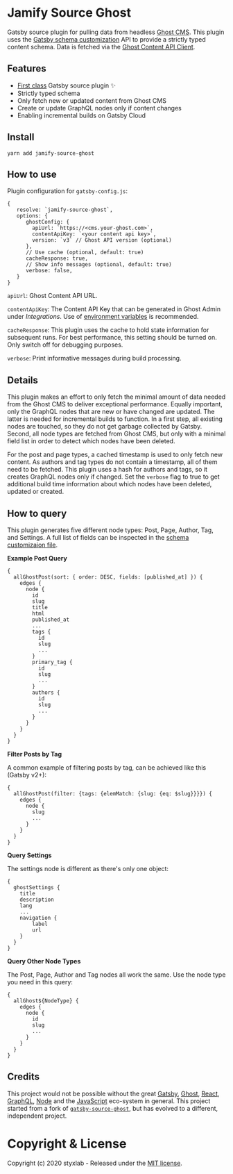 # Jamify Source Ghost

Gatsby source plugin for pulling data from headless [Ghost CMS](https://ghost.org/changelog/jamstack/). This plugin uses the [Gatsby schema customization](https://www.gatsbyjs.org/docs/schema-customization/) API to provide a strictly typed content schema. Data is fetched
via the [Ghost Content API Client](https://ghost.org/docs/api/v3/javascript/content/).

## Features

- [First class](https://www.gatsbyjs.com/docs/integration-guide/source-plugin/) Gatsby source plugin ✨
- Strictly typed schema
- Only fetch new or updated content from Ghost CMS
- Create or update GraphQL nodes only if content changes
- Enabling incremental builds on Gatsby Cloud

## Install

`yarn add jamify-source-ghost`

## How to use

Plugin configuration for `gatsby-config.js`:

```
{
   resolve: `jamify-source-ghost`,
   options: {
      ghostConfig: {
        apiUrl: `https://<cms.your-ghost.com>`,
        contentApiKey: `<your content api key>`,
        version: `v3` // Ghost API version (optional)
      },
      // Use cache (optional, default: true)
      cacheResponse: true, 
      // Show info messages (optional, default: true)
      verbose: false,
   }
}
```

`apiUrl`: Ghost Content API URL.

`contentApiKey`: The Content API Key that can be generated in Ghost Admin under *Integrations*. Use of [environment variables](https://www.gatsbyjs.org/docs/environment-variables/) is recommended.

`cacheResponse`: This plugin uses the cache to hold state information for subsequent runs. For best performance, this setting should be turned on. Only switch off for debugging purposes.

`verbose`: Print informative messages during build processing.

## Details

This plugin makes an effort to only fetch the minimal amount of data needed from the Ghost CMS to deliver exceptional performance. Equally important, only the GraphQL nodes that are new or have changed are updated. The latter is needed for incremental builds to function. In a first step, all existing nodes are touched, so they do not get garbage collected by Gatsby. Second, all node types are fetched from Ghost CMS, but only with a minimal field list in order to detect which nodes have been deleted. 

For the post and page types, a cached timestamp is used to only fetch new content. As authors and tag types do not contain a timestamp, all of them need to be fetched. This plugin uses a hash for authors and tags, so it creates GraphQL nodes only if changed. Set the `verbose` flag to true to get additional build time information about which nodes have been deleted, updated or created.


## How to query

This plugin generates five different node types: Post, Page, Author, Tag, and Settings. A full list of fields can be inspected in the [schema customizaion file](https://github.com/styxlab/gatsby-theme-try-ghost/blob/master/packages/jamify-source-ghost/create-schema-customization.js).

**Example Post Query**

```
{
  allGhostPost(sort: { order: DESC, fields: [published_at] }) {
    edges {
      node {
        id
        slug
        title
        html
        published_at
        ...
        tags {
          id
          slug
          ...
        }
        primary_tag {
          id
          slug
          ...
        }
        authors {
          id
          slug
          ...
        }
      }
    }
  }
}
```

**Filter Posts by Tag**

A common example of filtering posts by tag, can be achieved like this (Gatsby v2+):

```
{
  allGhostPost(filter: {tags: {elemMatch: {slug: {eq: $slug}}}}) {
    edges {
      node {
        slug
        ...
      }
    }
  }
}
```

**Query Settings**

The settings node is different as there's only one object:

```
{
  ghostSettings {
    title
    description
    lang
    ...
    navigation {
        label
        url
    }
  }
}
```

**Query Other Node Types**

The Post, Page, Author and Tag nodes all work the same. Use the node type you need in this query:


```
{
  allGhost${NodeType} {
    edges {
      node {
        id
        slug
        ...
      }
    }
  }
}
```

## Credits

This project would not be possible without the great [Gatsby](https://www.gatsbyjs.org/), [Ghost](https://ghost.org/), [React](https://reactjs.org/), [GraphQL](https://graphql.org/), [Node](https://nodejs.org) and the [JavaScript](https://developer.mozilla.org/de/docs/Web/JavaScript) eco-system in general. This project started from a fork of [`gatsby-source-ghost`](https://github.com/TryGhost/gatsby-source-ghost), but has evolved to a different, independent project.

# Copyright & License

Copyright (c) 2020 styxlab - Released under the [MIT license](LICENSE).
